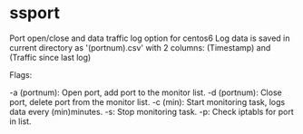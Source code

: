 # ssport
Port open/close and data traffic log option for centos6
Log data is saved in current directory as '(portnum).csv' with 2 columns: (Timestamp) and (Traffic since last log) 

Flags:

-a (portnum): Open port, add port to the monitor list.
-d (portnum): Close port, delete port from the monitor list.
-c (min): Start monitoring task, logs data every (min)minutes.
-s: Stop monitoring task.
-p: Check iptabls for port in list.
